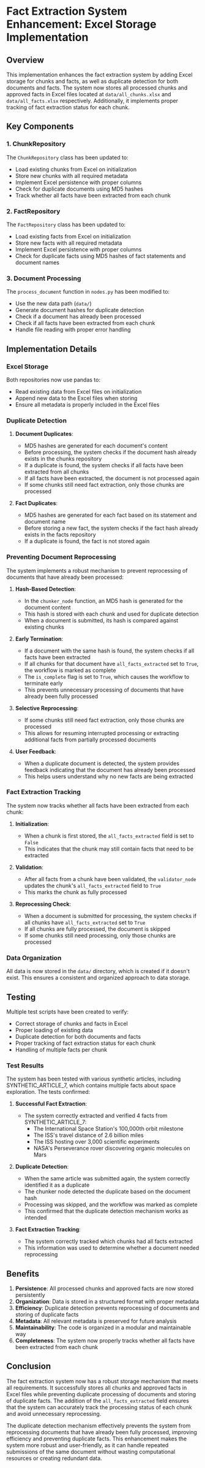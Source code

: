 # Fact Extraction System Enhancement: Excel Storage Implementation

## Overview

This implementation enhances the fact extraction system by adding Excel storage for chunks and facts, as well as duplicate detection for both documents and facts. The system now stores all processed chunks and approved facts in Excel files located at `data/all_chunks.xlsx` and `data/all_facts.xlsx` respectively. Additionally, it implements proper tracking of fact extraction status for each chunk.

## Key Components

### 1. ChunkRepository

The `ChunkRepository` class has been updated to:
- Load existing chunks from Excel on initialization
- Store new chunks with all required metadata
- Implement Excel persistence with proper columns
- Check for duplicate documents using MD5 hashes
- Track whether all facts have been extracted from each chunk

### 2. FactRepository

The `FactRepository` class has been updated to:
- Load existing facts from Excel on initialization
- Store new facts with all required metadata
- Implement Excel persistence with proper columns
- Check for duplicate facts using MD5 hashes of fact statements and document names

### 3. Document Processing

The `process_document` function in `nodes.py` has been modified to:
- Use the new data path (`data/`)
- Generate document hashes for duplicate detection
- Check if a document has already been processed
- Check if all facts have been extracted from each chunk
- Handle file reading with proper error handling

## Implementation Details

### Excel Storage

Both repositories now use pandas to:
- Read existing data from Excel files on initialization
- Append new data to the Excel files when storing
- Ensure all metadata is properly included in the Excel files

### Duplicate Detection

1. **Document Duplicates**: 
   - MD5 hashes are generated for each document's content
   - Before processing, the system checks if the document hash already exists in the chunks repository
   - If a duplicate is found, the system checks if all facts have been extracted from all chunks
   - If all facts have been extracted, the document is not processed again
   - If some chunks still need fact extraction, only those chunks are processed

2. **Fact Duplicates**:
   - MD5 hashes are generated for each fact based on its statement and document name
   - Before storing a new fact, the system checks if the fact hash already exists in the facts repository
   - If a duplicate is found, the fact is not stored again

### Preventing Document Reprocessing

The system implements a robust mechanism to prevent reprocessing of documents that have already been processed:

1. **Hash-Based Detection**:
   - In the `chunker_node` function, an MD5 hash is generated for the document content
   - This hash is stored with each chunk and used for duplicate detection
   - When a document is submitted, its hash is compared against existing chunks

2. **Early Termination**:
   - If a document with the same hash is found, the system checks if all facts have been extracted
   - If all chunks for that document have `all_facts_extracted` set to `True`, the workflow is marked as complete
   - The `is_complete` flag is set to `True`, which causes the workflow to terminate early
   - This prevents unnecessary processing of documents that have already been fully processed

3. **Selective Reprocessing**:
   - If some chunks still need fact extraction, only those chunks are processed
   - This allows for resuming interrupted processing or extracting additional facts from partially processed documents

4. **User Feedback**:
   - When a duplicate document is detected, the system provides feedback indicating that the document has already been processed
   - This helps users understand why no new facts are being extracted

### Fact Extraction Tracking

The system now tracks whether all facts have been extracted from each chunk:

1. **Initialization**:
   - When a chunk is first stored, the `all_facts_extracted` field is set to `False`
   - This indicates that the chunk may still contain facts that need to be extracted

2. **Validation**:
   - After all facts from a chunk have been validated, the `validator_node` updates the chunk's `all_facts_extracted` field to `True`
   - This marks the chunk as fully processed

3. **Reprocessing Check**:
   - When a document is submitted for processing, the system checks if all chunks have `all_facts_extracted` set to `True`
   - If all chunks are fully processed, the document is skipped
   - If some chunks still need processing, only those chunks are processed

### Data Organization

All data is now stored in the `data/` directory, which is created if it doesn't exist. This ensures a consistent and organized approach to data storage.

## Testing

Multiple test scripts have been created to verify:
- Correct storage of chunks and facts in Excel
- Proper loading of existing data
- Duplicate detection for both documents and facts
- Proper tracking of fact extraction status for each chunk
- Handling of multiple facts per chunk

### Test Results

The system has been tested with various synthetic articles, including SYNTHETIC_ARTICLE_7, which contains multiple facts about space exploration. The tests confirmed:

1. **Successful Fact Extraction**:
   - The system correctly extracted and verified 4 facts from SYNTHETIC_ARTICLE_7:
     - The International Space Station's 100,000th orbit milestone
     - The ISS's travel distance of 2.6 billion miles
     - The ISS hosting over 3,000 scientific experiments
     - NASA's Perseverance rover discovering organic molecules on Mars

2. **Duplicate Detection**:
   - When the same article was submitted again, the system correctly identified it as a duplicate
   - The chunker node detected the duplicate based on the document hash
   - Processing was skipped, and the workflow was marked as complete
   - This confirmed that the duplicate detection mechanism works as intended

3. **Fact Extraction Tracking**:
   - The system correctly tracked which chunks had all facts extracted
   - This information was used to determine whether a document needed reprocessing

## Benefits

1. **Persistence**: All processed chunks and approved facts are now stored persistently
2. **Organization**: Data is stored in a structured format with proper metadata
3. **Efficiency**: Duplicate detection prevents reprocessing of documents and storing of duplicate facts
4. **Metadata**: All relevant metadata is preserved for future analysis
5. **Maintainability**: The code is organized in a modular and maintainable way
6. **Completeness**: The system now properly tracks whether all facts have been extracted from each chunk

## Conclusion

The fact extraction system now has a robust storage mechanism that meets all requirements. It successfully stores all chunks and approved facts in Excel files while preventing duplicate processing of documents and storing of duplicate facts. The addition of the `all_facts_extracted` field ensures that the system can accurately track the processing status of each chunk and avoid unnecessary reprocessing. 

The duplicate detection mechanism effectively prevents the system from reprocessing documents that have already been fully processed, improving efficiency and preventing duplicate facts. This enhancement makes the system more robust and user-friendly, as it can handle repeated submissions of the same document without wasting computational resources or creating redundant data. 